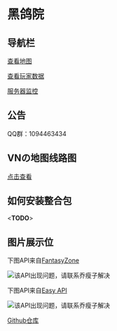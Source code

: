 #                                                  黑鸽院

## 导航栏

[查看地图](http://map.heigeyuancz.com:55556)

[查看玩家数据](http://plan.heigeyuancz.com/)

[服务器监控](https://jk.heigeyuancz.com)

## 公告

QQ群：1094463434

## VNの地图线路图

[点击查看](https://cdn.jsdelivr.net/gh/qiaoshouzi/HeiGeYuan-General-Warehouse@WEB/_img/theLatestVersion.jpg)

## 如何安装整合包

&lt;**TODO**&gt;

## 图片展示位

下图API来自[FantasyZone](https://www.fantasyzone.cc/api/)

![该API出现问题，请联系乔瘦子解决](https://www.fantasyzone.cc/api/tu)

下图API来自[Easy API](https://api.imlazy.ink/)

![该API出现问题，请联系乔瘦子解决](https://api.imlazy.ink/img/)











[Github仓库](https://github.com/qiaoshouzi/HeiGeYuan-General-Warehouse)